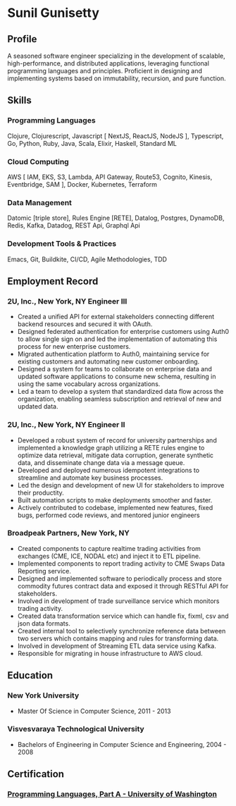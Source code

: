 # Sunil Gunisetty

## Profile
A seasoned software engineer specializing in the development of scalable, high-performance, and distributed applications, leveraging functional programming languages and principles. Proficient in designing and implementing systems based on immutability, recursion, and pure function.

## Skills

### Programming Languages
Clojure, Clojurescript, Javascript [ NextJS, ReactJS, NodeJS ], Typescript, Go, Python, Ruby, Java, Scala, Elixir, Haskell, Standard ML
### Cloud Computing
AWS [ IAM, EKS, S3, Lambda, API Gateway, Route53, Cognito, Kinesis, Eventbridge, SAM ], Docker, Kubernetes, Terraform
### Data Management
Datomic [triple store], Rules Engine [RETE], Datalog, Postgres, DynamoDB, Redis, Kafka, Datadog, REST Api, Graphql Api
### Development Tools & Practices
Emacs, Git, Buildkite, CI/CD, Agile Methodologies, TDD

## Employment Record

### 2U, Inc., New York, NY Engineer III

- Created a unified API for external stakeholders connecting different backend resources and secured it with OAuth.
- Designed federated authentication for enterprise customers using Auth0 to allow single sign on and led the implementation of automating this process for new enterprise customers.
- Migrated authentication platform to Auth0, maintaining service for existing customers and automating new customer onboarding.
- Designed a system for teams to collaborate on enterprise data and updated software applications to consume new schema, resulting in using the same vocabulary across organizations.
- Led a team to develop a system that standardized data flow across the organization, enabling seamless subscription and retrieval of new and updated data.

### 2U, Inc., New York, NY Engineer II

- Developed a robust system of record for university partnerships and implemented a knowledge graph utilizing a RETE rules engine to optimize data retrieval, mitigate data corruption, generate synthetic data, and disseminate change data via a message queue.
- Developed and deployed numerous idempotent integrations to streamline and automate key business processes.
- Led the design and development of new UI for stakeholders to improve their productity.
- Built automation scripts to make deployments smoother and faster.
- Actively contributed to codebase, implemented new features, fixed bugs, performed code reviews, and mentored junior engineers

### Broadpeak Partners, New York, NY

- Created components to capture realtime trading activities from exchanges (CME, ICE, NODAL etc) and inject it to ETL pipeline.
- Implemented components to report trading activity to CME Swaps Data Reporting service.
- Designed and implemented software to periodically process and store commodity futures contract data and exposed it through RESTful API for stakeholders.
- Involved in development of trade surveillance service which monitors trading activity.
- Created data transformation service which can handle fix, fixml, csv and json data formats.
- Created internal tool to selectively synchronize reference data between two servers which contains mapping and rules for transforming data.
- Involved in development of Streaming ETL data service using Kafka.
- Responsible for migrating in house infrastructure to AWS cloud.


## Education

### New York University
- Master Of Science in Computer Science, 2011 - 2013

### Visvesvaraya Technological University
- Bachelors of Engineering in Computer Science and Engineering, 2004 - 2008

## Certification
### [Programming Languages, Part A - University of Washington](https://www.coursera.org/account/accomplishments/verify/NU7GXB7UN8VX)
